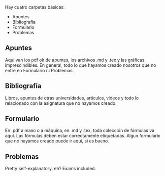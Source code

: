 Hay cuatro carpetas básicas:
- Apuntes
- Bibliografía
- Formulario
- Problemas

## Apuntes
Aquí van los pdf ok de apuntes, los archivos .md y .tex y las gráficas imprescindibles.
En general, todo lo que hayamos creado nosotros que no entre en Formulario ni Problemas.

## Bibliografía
Libros, apuntes de otras universidades, articulos, videos y todo lo relacionado con la asignatura que no hayamos creado.

## Formulario
En .pdf a mano o a máquina, en .md y .tex, toda colección de fórmulas va aquí. Las fórmulas deben estar correctamente etiquetadas.
Algun formulario que no hayamos creado puede ir aquí, si es bueno.

## Problemas
Pretty self-explanatory, eh?
Exams included.
